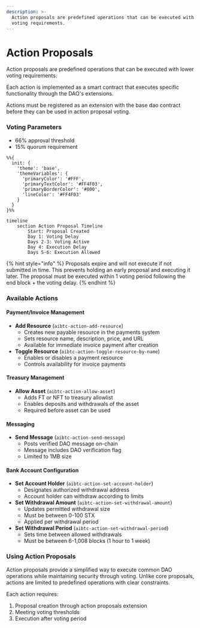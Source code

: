 ```yaml
---
description: >-
  Action proposals are predefined operations that can be executed with lower
  voting requirements.
---
```


# Action Proposals

Action proposals are predefined operations that can be executed with lower voting requirements.

Each action is implemented as a smart contract that executes specific functionality through the DAO's extensions.

Actions must be registered as an extension with the base dao contract before they can be used in action proposal voting.

### Voting Parameters

* 66% approval threshold
* 15% quorum requirement

```mermaid
%%{
  init: {
    'theme': 'base',
    'themeVariables': {
      'primaryColor': '#FFF',
      'primaryTextColor': '#FF4F03',
      'primaryBorderColor': '#000',
      'lineColor': '#FF4F03'
    }
  }
}%%

timeline
    section Action Proposal Timeline
        Start: Proposal Created
        Day 1: Voting Delay
        Days 2-3: Voting Active
        Day 4: Execution Delay
        Days 5-6: Execution Allowed
```

{% hint style="info" %}
Proposals expire and will not execute if not submitted in time. This prevents holding an early proposal and executing it later. The proposal must be executed within 1 voting period following the end block + the voting delay.
{% endhint %}

### Available Actions

#### Payment/Invoice Management

* **Add Resource** (`aibtc-action-add-resource`)
  * Creates new payable resource in the payments system
  * Sets resource name, description, price, and URL
  * Available for immediate invoice payment after creation
* **Toggle Resource** (`aibtc-action-toggle-resource-by-name`)
  * Enables or disables a payment resource
  * Controls availability for invoice payments

#### Treasury Management

* **Allow Asset** (`aibtc-action-allow-asset`)
  * Adds FT or NFT to treasury allowlist
  * Enables deposits and withdrawals of the asset
  * Required before asset can be used

#### Messaging

* **Send Message** (`aibtc-action-send-message`)
  * Posts verified DAO message on-chain
  * Message includes DAO verification flag
  * Limited to 1MB size

#### Bank Account Configuration

* **Set Account Holder** (`aibtc-action-set-account-holder`)
  * Designates authorized withdrawal address
  * Account holder can withdraw according to limits
* **Set Withdrawal Amount** (`aibtc-action-set-withdrawal-amount`)
  * Updates permitted withdrawal size
  * Must be between 0-100 STX
  * Applied per withdrawal period
* **Set Withdrawal Period** (`aibtc-action-set-withdrawal-period`)
  * Sets time between allowed withdrawals
  * Must be between 6-1,008 blocks (1 hour to 1 week)

### Using Action Proposals

Action proposals provide a simplified way to execute common DAO operations while maintaining security through voting. Unlike core proposals, actions are limited to predefined operations with clear constraints.

Each action requires:

1. Proposal creation through action proposals extension
2. Meeting voting thresholds
3. Execution after voting period
